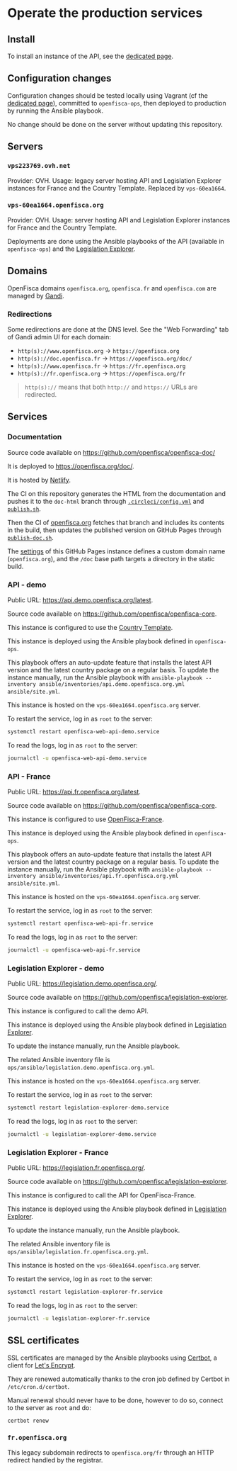 # Operate the production services

## Install

To install an instance of the API, see the [dedicated page](guides/Install-API-instance.md).

## Configuration changes

Configuration changes should be tested locally using Vagrant (cf the [dedicated page](guides/Serve-local-API.md)), committed to `openfisca-ops`, then deployed to production by running the Ansible playbook.

No change should be done on the server without updating this repository.

## Servers

### `vps223769.ovh.net`

Provider: OVH.
Usage: legacy server hosting API and Legislation Explorer instances for France and the Country Template.
Replaced by `vps-60ea1664`.

### `vps-60ea1664.openfisca.org`

Provider: OVH.
Usage: server hosting API and Legislation Explorer instances for France and the Country Template.

Deployments are done using the Ansible playbooks of the API (available in `openfisca-ops`) and the [Legislation Explorer](https://github.com/openfisca/legislation-explorer).

## Domains

OpenFisca domains `openfisca.org`, `openfisca.fr` and `openfisca.com` are managed by [Gandi](https://www.gandi.net/).

### Redirections

Some redirections are done at the DNS level. See the "Web Forwarding" tab of Gandi admin UI for each domain:

- `http(s)://www.openfisca.org` -> `https://openfisca.org`
- `http(s)://doc.openfisca.fr` -> `https://openfisca.org/doc/`
- `http(s)://www.openfisca.fr` -> `https://fr.openfisca.org`
- `http(s)://fr.openfisca.org` -> `https://openfisca.org/fr`

> `http(s)://` means that both `http://` and `https://` URLs are redirected.

## Services

### Documentation

Source code available on <https://github.com/openfisca/openfisca-doc/>

It is deployed to <https://openfisca.org/doc/>.

It is hosted by [Netlify](https://www.netlify.com/).

The CI on this repository generates the HTML from the documentation and pushes it to the `doc-html` branch through [`.circleci/config.yml`](https://github.com/openfisca/openfisca-doc/blob/master/.circleci/config.yml) and [`publish.sh`](https://github.com/openfisca/openfisca-doc/blob/master/publish.sh).

Then the CI of [openfisca.org](https://github.com/openfisca/openfisca.org) fetches that branch and includes its contents in the build, then updates the published version on GitHub Pages through [`publish-doc.sh`](https://github.com/openfisca/openfisca.org/blob/master/publish-doc.sh).

The [settings](https://github.com/openfisca/openfisca.org/settings/pages) of this GitHub Pages instance defines a custom domain name (`openfisca.org`), and the `/doc` base path targets a directory in the static build.

### API - demo

Public URL: <https://api.demo.openfisca.org/latest>.

Source code available on <https://github.com/openfisca/openfisca-core>.

This instance is configured to use the [Country Template](https://github.com/openfisca/country-template).

This instance is deployed using the Ansible playbook defined in `openfisca-ops`.

This playbook offers an auto-update feature that installs the latest API version and the latest country package on a regular basis.
To update the instance manually, run the Ansible playbook with `ansible-playbook --inventory ansible/inventories/api.demo.openfisca.org.yml ansible/site.yml`.

This instance is hosted on the `vps-60ea1664.openfisca.org` server.

To restart the service, log in as `root` to the server:

```bash
systemctl restart openfisca-web-api-demo.service
```

To read the logs, log in as `root` to the server:

```bash
journalctl -u openfisca-web-api-demo.service
```

### API - France

Public URL: <https://api.fr.openfisca.org/latest>.

Source code available on <https://github.com/openfisca/openfisca-core>.

This instance is configured to use [OpenFisca-France](https://github.com/openfisca/openfisca-france).

This instance is deployed using the Ansible playbook defined in `openfisca-ops`.

This playbook offers an auto-update feature that installs the latest API version and the latest country package on a regular basis.
To update the instance manually, run the Ansible playbook with `ansible-playbook --inventory ansible/inventories/api.fr.openfisca.org.yml ansible/site.yml`.

This instance is hosted on the `vps-60ea1664.openfisca.org` server.

To restart the service, log in as `root` to the server:

```bash
systemctl restart openfisca-web-api-fr.service
```

To read the logs, log in as `root` to the server:

```bash
journalctl -u openfisca-web-api-fr.service
```

### Legislation Explorer - demo

Public URL: <https://legislation.demo.openfisca.org/>.

Source code available on <https://github.com/openfisca/legislation-explorer>.

This instance is configured to call the demo API.

This instance is deployed using the Ansible playbook defined in [Legislation Explorer](https://github.com/openfisca/legislation-explorer).

To update the instance manually, run the Ansible playbook.

The related Ansible inventory file is `ops/ansible/legislation.demo.openfisca.org.yml`.

This instance is hosted on the `vps-60ea1664.openfisca.org` server.

To restart the service, log in as `root` to the server:

```bash
systemctl restart legislation-explorer-demo.service
```

To read the logs, log in as `root` to the server:

```bash
journalctl -u legislation-explorer-demo.service
```

### Legislation Explorer - France

Public URL: <https://legislation.fr.openfisca.org/>.

Source code available on <https://github.com/openfisca/legislation-explorer>.

This instance is configured to call the API for OpenFisca-France.

This instance is deployed using the Ansible playbook defined in [Legislation Explorer](https://github.com/openfisca/legislation-explorer).

To update the instance manually, run the Ansible playbook.

The related Ansible inventory file is `ops/ansible/legislation.fr.openfisca.org.yml`.

This instance is hosted on the `vps-60ea1664.openfisca.org` server.

To restart the service, log in as `root` to the server:

```bash
systemctl restart legislation-explorer-fr.service
```

To read the logs, log in as `root` to the server:

```bash
journalctl -u legislation-explorer-fr.service
```

## SSL certificates

SSL certificates are managed by the Ansible playbooks using [Certbot](https://certbot.eff.org/), a client for [Let's Encrypt](https://letsencrypt.org/).

They are renewed automatically thanks to the cron job defined by Certbot in `/etc/cron.d/certbot`.

Manual renewal should never have to be done, however to do so, connect to the server as `root` and do:

```bash
certbot renew
```

### `fr.openfisca.org`

This legacy subdomain redirects to `openfisca.org/fr` through an HTTP redirect handled by the registrar.
